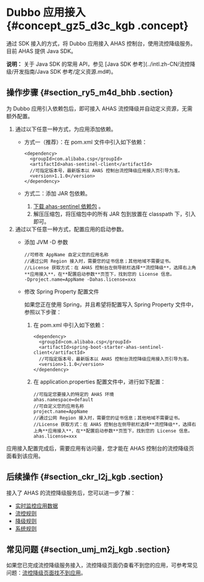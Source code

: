 # Dubbo 应用接入 {#concept_gz5_d3c_kgb .concept}

通过 SDK 接入的方式，将 Dubbo 应用接入 AHAS 控制台，使用流控降级服务。目前 AHAS 提供 Java SDK。

**说明：** 关于 Java SDK 的常用 API，参见 [Java SDK 参考](../intl.zh-CN/流控降级/开发指南/Java SDK 参考/定义资源.md#)。

## 操作步骤 {#section_ry5_m4d_bhb .section}

为 Dubbo 应用引入依赖包后，即可接入 AHAS 流控降级并自动定义资源，无需额外配置。

1.  通过以下任意一种方式，为应用添加依赖。
    -   方式一（推荐）：在 pom.xml 文件中引入如下依赖：

        ```
        <dependency>
          <groupId>com.alibaba.csp</groupId>
          <artifactId>ahas-sentinel-client</artifactId>
          //可指定版本号，最新版本以 AHAS 控制台流控降级应用接入页引导为准。
          <version>1.1.0</version>
        </dependency>
        ```

    -   方式二：添加 JAR 包依赖。
        1.  [下载 ahas-sentinel 依赖包](http://ahasoss-cn-hangzhou.oss-cn-hangzhou.aliyuncs.com/sdk/1.1.0/ahas-sentinel.zip?spm=5176.11961263.SystemGuard.8.769e3bc1c6ehKR&file=ahas-sentinel.zip) 。
        2.  解压压缩包，将压缩包中的所有 JAR 包到放置在 classpath 下，引入即可。
2.  通过以下任意一种方式，配置应用的启动参数。
    -   添加 JVM -D 参数

        ```
        //可修改 AppName 自定义您的应用名称
        //通过公网 Region 接入时，需要您的证书信息；其他地域不需要证书。
        //License 获取方式：在 AHAS 控制台左侧导航栏选择**流控降级**，选择右上角**应用接入**，在**配置启动参数**页签下，找到您的 License 信息。
        -Dproject.name=AppName -Dahas.license=xxx
        ```

    -   修改 Spring Property 配置文件

        如果您正在使用 Spring，并且希望将配置写入 Spring Property 文件中，参照以下步骤：

        1.  在 pom.xml 中引入如下依赖：

            ```
            <dependency>
              <groupId>com.alibaba.csp</groupId>
              <artifactId>spring-boot-starter-ahas-sentinel-client</artifactId>
              //可指定版本号，最新版本以 AHAS 控制台流控降级应用接入页引导为准。
              <version>1.1.0</version>
            </dependency>
            ```

        2.  在 application.properties 配置文件中，进行如下配置：

            ```
            //可指定您要接入的特定的 AHAS 环境
            ahas.namespace=default
            //可自定义您的应用名称
            project.name=AppName
            //通过公网 Region 接入时，需要您的证书信息；其他地域不需要证书。
            //License 获取方式：在 AHAS 控制台左侧导航栏选择**流控降级**，选择右上角**应用接入**，在**配置启动参数**页签下，找到您的 License 信息。
            ahas.license=xxx
            ```


应用接入配置完成后，需要应用有访问量，您才能在 AHAS 控制台的流控降级页面看到该应用。

## 后续操作 {#section_ckr_l2j_kgb .section}

接入了 AHAS 的流控降级服务后，您可以进一步了解：

-    [实时监控应用数据](..md) 
-    [流控规则](..md) 
-    [降级规则](..md) 
-    [系统规则](..md) 

## 常见问题 {#section_umj_m2j_kgb .section}

如果您已完成流控降级服务接入，流控降级页面仍查看不到您的应用，可参考常见问题：[流控降级页面找不到应用](../intl.zh-CN/常见问题/流控降级常见问题.md#)。

